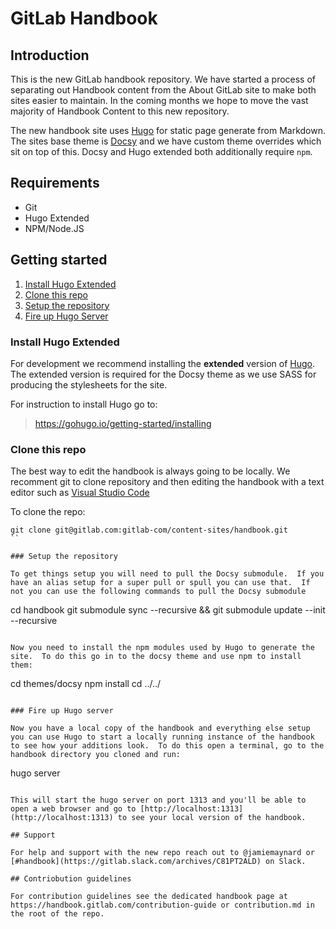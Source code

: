 # GitLab Handbook

## Introduction

This is the new GitLab handbook repository.  We have started a process of separating out Handbook content from the About GitLab site to make both sites easier to maintain.  In the coming months we hope to move the vast majority of Handbook Content to this new repository.

The new handbook site uses [Hugo](https://gohugo.io/) for static page generate from Markdown.  The sites base theme is [Docsy](https://www.docsy.dev/) and we have custom theme overrides which sit on top of this.  Docsy and Hugo extended both additionally require `npm`.

## Requirements

* Git
* Hugo Extended
* NPM/Node.JS

## Getting started

1. [Install Hugo Extended](#install-hugo-extended)
2. [Clone this repo](#clone-this-repo)
3. [Setup the repository](#setup-the-repository)
4. [Fire up Hugo Server](#fire-up-hugo-server)

### Install Hugo Extended

For development we recommend installing the **extended** version of [Hugo](https://gohugo.io/).  The extended version is required for the Docsy theme as we use SASS for producing the stylesheets for the site.

For instruction to install Hugo go to: 

> https://gohugo.io/getting-started/installing

### Clone this repo

The best way to edit the handbook is always going to be locally.  We recomment git to clone repository and then editing the handbook with a text editor such as [Visual Studio Code](https://code.visualstudio.com/)

To clone the repo:

```
git clone git@gitlab.com:gitlab-com/content-sites/handbook.git
``

### Setup the repository

To get things setup you will need to pull the Docsy submodule.  If you have an alias setup for a super pull or spull you can use that.  If not you can use the following commands to pull the Docsy submodule

```
cd handbook
git submodule sync --recursive && git submodule update --init --recursive
```

Now you need to install the npm modules used by Hugo to generate the site.  To do this go in to the docsy theme and use npm to install them:

```
cd themes/docsy
npm install
cd ../../
```

### Fire up Hugo server

Now you have a local copy of the handbook and everything else setup you can use Hugo to start a locally running instance of the handbook to see how your additions look.  To do this open a terminal, go to the handbook directory you cloned and run:

```
hugo server
```

This will start the hugo server on port 1313 and you'll be able to open a web browser and go to [http://localhost:1313](http://localhost:1313) to see your local version of the handbook.

## Support

For help and support with the new repo reach out to @jamiemaynard or [#handbook](https://gitlab.slack.com/archives/C81PT2ALD) on Slack.

## Contriobution guidelines

For contribution guidelines see the dedicated handbook page at https://handbook.gitlab.com/contribution-guide or contribution.md in the root of the repo.

